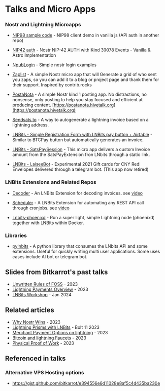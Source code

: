 # Talks and Micro Apps

### Nostr and Lightning Microapps

- [NIP98 sample code](https://github.com/bitkarrot/NIP98-js-client) - NIP98 client demo in vanilla js (API auth in another repo) 
- [NIP42 auth](https://github.com/bitkarrot/relay-auth-test) - Nostr NIP-42 AUTH with Kind 30078 Events - Vanilla & Astro Implementation
- [NpubLogin](https://github.com/bitkarrot/npublogin) - Simple nostr login examples

- [Zaplist](https://zaplist.hivetalk.org/) - A simple Nostr micro app that will Generate a grid of who sent you zaps, so you can add it to a blog or project page and thank them for their support. Inspired by contrib.rocks

- [PostaNota](https://github.com/bitkarrot/posta-nota) -  A simple Nostr kind 1 posting app. No distractions, no nonsense, only posting to help you stay focused and efficient at producing content. [https://postanota.hivetalk.org](https://postanota.hivetalk.org)

- [Sendsats.to](https://sendsats.to) - A way to autogenerate a lightning invoice based on a lightning address.

- [LNBits - Simple Registration Form with LNBits pay button + Airtable](https://github.com/bitkarrot/simple-reg-lnbits-form/) - Similar to BTCPay button but automatically generates an invoice.

- [LNBits - SatsPaySession](https://github.com/bitkarrot/satspaysession/) - This micro app delivers a custom Invoice amount from the SatsPayExtension fron LNbits through a static link.

- [LNBits - LaiseeBot](https://github.com/bitkarrot/laiseebot/) - Experimental 2021 Gift cards for CNY Red Envelopes delivered through a telegram bot. (This app now retired)

### LNBits Extensions and Related Repos

- [Decoder](https://github.com/bitkarrot/decoder) - An LNBits Extension for decoding invoices. see [video](/LNBitsDecoderVideo.mp4)

- [Scheduler](https://github.com/bitkarrot/scheduler/) - A LNBits Extension for automating any REST API call through cronjobs. see [video](/LNBitsSchedulerVideo.mp4)

- [Lnbits-phoenixd](https://github.com/bitkarrot/lnbits-phoenixd/) - Run a super light, simple Lightning node (phoenixd) together with LNBits within Docker.
  

### Libraries
- [pylnbits](https://github.com/lightningames/pylnbits) - A python library that consumes the LNbits API and some extensions. Useful for quickly writing multi user applications. Some uses cases include AI bot or telegram bot.

## Slides from Bitkarrot's past talks

- [Unwritten Rules of FOSS](/2023NOV_Unwritten%20Rules%20of%20FOSS.pdf) - 2023
- [Lightning Payments Overview](/2023OCT_LightningPaymentsWorkshop.pdf) - 2023
- [LNBits Workshop](/2024JAN_LNBitsWorkshop.pdf) - Jan 2024

## Related articles
 - [Why Nostr Wins](https://bitkarrot.substack.com/p/why-nostr-wins) - 2023
 - [Lightning Prisms with LNBits](https://bitkarrot.substack.com/p/lightning-prisms-with-lnbits) - Bolt 11 2023
 - [Merchant Payment Options on lightning](https://bitkarrot.substack.com/p/elderberry-syrup-for-lightning-payments) - 2023
 - [Bitcoin and lightning Faucets](https://bitkarrot.substack.com/p/testnet-bitcoin-and-lightning-faucets) - 2023
 - [Physical Proof of Work](https://bitkarrot.substack.com/p/physical-proof-of-work) - 2023


## Referenced in talks

### Alternative VPS Hosting options
- https://gist.github.com/bitkarrot/e394556e6d11028e8af5c4d435ba230e



